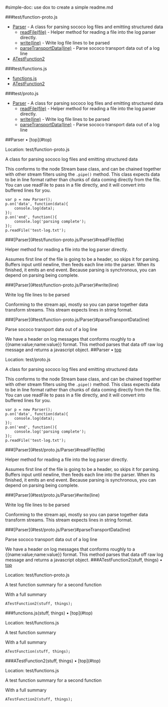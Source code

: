 <a name="top" />

#simple-doc: use dox to create a simple readme.md


###test/function-proto.js

* [Parser](#test/function-proto.js/Parser) - A class for parsing sococo log files and emitting structured data
    * [readFile(file)](#test/function-proto.js/Parser/readFile) - Helper method for reading a file into the log parser directly. 
    * [write(line)](#test/function-proto.js/Parser/write) - Write log file lines to be parsed
    * [parseTransportData(line)](#test/function-proto.js/Parser/parseTransportData) - Parse sococo transport data out of a log line
* [ATestFunction2](#ATestFunction2)

###test/functions.js

* [functions.js](#functions.js)
* [ATestFunction2](#ATestFunction2)

###test/proto.js

* [Parser](#test/proto.js/Parser) - A class for parsing sococo log files and emitting structured data
    * [readFile(file)](#test/proto.js/Parser/readFile) - Helper method for reading a file into the log parser directly. 
    * [write(line)](#test/proto.js/Parser/write) - Write log file lines to be parsed
    * [parseTransportData(line)](#test/proto.js/Parser/parseTransportData) - Parse sococo transport data out of a log line


<a name="test/function-proto.js/Parser" />
##Parser &bull; [top](#top)

Location: test/function-proto.js

A class for parsing sococo log files and emitting structured data

This conforms to the node Stream base class, and can be chained together with other stream filters
using the `.pipe()` method. This class expects data to be in line format rather than chunks of
data coming directly from the file. You can use readFile to pass in a file directly, and it will
convert into buffered lines for you.
    
    var p = new Parser();
    p.on('data', function(data){
        console.log(data);
    });
    p.on('end', function(){
        console.log('parsing complete');
    });
    p.readFile('test-log.txt');



<a name="test/function-proto.js/Parser/readFile">
###[Parser](#test/function-proto.js/Parser)#readFile(file)

Helper method for reading a file into the log parser directly. 

Assumes first line of the file is going to be a header, so skips it for parsing. Buffers input 
until newline, then feeds each line into the parser. When its finished, it emits an end event. 
Because parsing is synchronous, you can depend on parsing being complete.


<a name="test/function-proto.js/Parser/write">
###[Parser](#test/function-proto.js/Parser)#write(line)

Write log file lines to be parsed

Conforming to the stream api, mostly so you can parse together data transform streams. This stream
expects lines in string format.


<a name="test/function-proto.js/Parser/parseTransportData">
###[Parser](#test/function-proto.js/Parser)#parseTransportData(line)

Parse sococo transport data out of a log line

We have a header on log messages that conforms roughly to a {{name:value;name:value}} format. This
method parses that data off raw log message and returns a javascript object.
<a name="test/proto.js/Parser" />
##Parser &bull; [top](#top)

Location: test/proto.js

A class for parsing sococo log files and emitting structured data

This conforms to the node Stream base class, and can be chained together with other stream filters
using the `.pipe()` method. This class expects data to be in line format rather than chunks of
data coming directly from the file. You can use readFile to pass in a file directly, and it will
convert into buffered lines for you.
    
    var p = new Parser();
    p.on('data', function(data){
        console.log(data);
    });
    p.on('end', function(){
        console.log('parsing complete');
    });
    p.readFile('test-log.txt');



<a name="test/proto.js/Parser/readFile">
###[Parser](#test/proto.js/Parser)#readFile(file)

Helper method for reading a file into the log parser directly. 

Assumes first line of the file is going to be a header, so skips it for parsing. Buffers input 
until newline, then feeds each line into the parser. When its finished, it emits an end event. 
Because parsing is synchronous, you can depend on parsing being complete.


<a name="test/proto.js/Parser/write">
###[Parser](#test/proto.js/Parser)#write(line)

Write log file lines to be parsed

Conforming to the stream api, mostly so you can parse together data transform streams. This stream
expects lines in string format.


<a name="test/proto.js/Parser/parseTransportData">
###[Parser](#test/proto.js/Parser)#parseTransportData(line)

Parse sococo transport data out of a log line

We have a header on log messages that conforms roughly to a {{name:value;name:value}} format. This
method parses that data off raw log message and returns a javascript object.
<a name="ATestFunction2-ATestFunction2">
###ATestFunction2(stuff, things) &bull; [top](#top)

Location: test/function-proto.js

A test function summary for a second function

With a full summary
    
    ATestFunction2(stuff, things);
<a name="functions.js-functions.js">
###functions.js(stuff, things) &bull; [top](#top)

Location: test/functions.js

A test function summary

With a full summary
    
    ATestFunction(stuff, things);


<a name="ATestFunction2-ATestFunction2">
###ATestFunction2(stuff, things) &bull; [top](#top)

Location: test/functions.js

A test function summary for a second function

With a full summary
    
    ATestFunction2(stuff, things);
